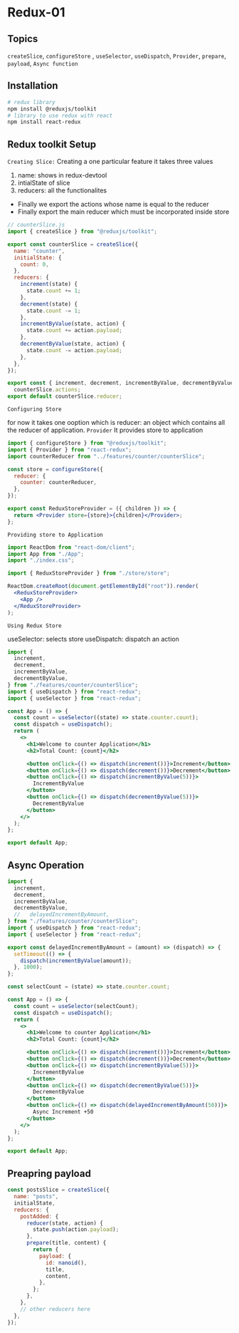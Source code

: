 # Redux-01

## Topics

`createSlice`, `configureStore` , `useSelector`, `useDispatch`, `Provider`, `prepare`, `payload`, `Async function`

## Installation

```bash
# redux library
npm install @reduxjs/toolkit
# library to use redux with react
npm install react-redux
```

## Redux toolkit Setup

`Creating Slice:`
Creating a one particular feature it takes three values

1. name: shows in redux-devtool
2. intialState of slice
3. reducers: all the functionalites

- Finally we export the actions whose name is equal to the reducer
- Finally export the main reducer which must be incorporated inside store

```jsx
// counterSlice.js
import { createSlice } from "@reduxjs/toolkit";

export const counterSlice = createSlice({
  name: "counter",
  initialState: {
    count: 0,
  },
  reducers: {
    increment(state) {
      state.count += 1;
    },
    decrement(state) {
      state.count -= 1;
    },
    incrementByValue(state, action) {
      state.count += action.payload;
    },
    decrementByValue(state, action) {
      state.count -= action.payload;
    },
  },
});

export const { increment, decrement, incrementByValue, decrementByValue } =
  counterSlice.actions;
export default counterSlice.reducer;
```

`Configuring Store`

for now it takes one ooption which is reducer: an object which contains all the reducer of application.
`Provider` It provides store to application

```jsx
import { configureStore } from "@reduxjs/toolkit";
import { Provider } from "react-redux";
import counterReducer from "../features/counter/counterSlice";

const store = configureStore({
  reducer: {
    counter: counterReducer,
  },
});

export const ReduxStoreProvider = ({ children }) => {
  return <Provider store={store}>{children}</Provider>;
};
```

`Providing store to Application`

```jsx
import ReactDom from "react-dom/client";
import App from "./App";
import "./index.css";

import { ReduxStoreProvider } from "./store/store";

ReactDom.createRoot(document.getElementById("root")).render(
  <ReduxStoreProvider>
    <App />
  </ReduxStoreProvider>
);
```

`Using Redux Store`

useSelector: selects store
useDispatch: dispatch an action

```jsx
import {
  increment,
  decrement,
  incrementByValue,
  decrementByValue,
} from "./features/counter/counterSlice";
import { useDispatch } from "react-redux";
import { useSelector } from "react-redux";

const App = () => {
  const count = useSelector((state) => state.counter.count);
  const dispatch = useDispatch();
  return (
    <>
      <h1>Welcome to counter Application</h1>
      <h2>Total Count: {count}</h2>

      <button onClick={() => dispatch(increment())}>Increment</button>
      <button onClick={() => dispatch(decrement())}>Decrement</button>
      <button onClick={() => dispatch(incrementByValue(5))}>
        IncrementByValue
      </button>
      <button onClick={() => dispatch(decrementByValue(5))}>
        DecrementByValue
      </button>
    </>
  );
};

export default App;
```

## Async Operation

```jsx
import {
  increment,
  decrement,
  incrementByValue,
  decrementByValue,
  //   delayedIncrementByAmount,
} from "./features/counter/counterSlice";
import { useDispatch } from "react-redux";
import { useSelector } from "react-redux";

export const delayedIncrementByAmount = (amount) => (dispatch) => {
  setTimeout(() => {
    dispatch(incrementByValue(amount));
  }, 1000);
};

const selectCount = (state) => state.counter.count;

const App = () => {
  const count = useSelector(selectCount);
  const dispatch = useDispatch();
  return (
    <>
      <h1>Welcome to counter Application</h1>
      <h2>Total Count: {count}</h2>

      <button onClick={() => dispatch(increment())}>Increment</button>
      <button onClick={() => dispatch(decrement())}>Decrement</button>
      <button onClick={() => dispatch(incrementByValue(5))}>
        IncrementByValue
      </button>
      <button onClick={() => dispatch(decrementByValue(5))}>
        DecrementByValue
      </button>
      <button onClick={() => dispatch(delayedIncrementByAmount(50))}>
        Async Increment +50
      </button>
    </>
  );
};

export default App;
```

## Preapring payload

```jsx
const postsSlice = createSlice({
  name: "posts",
  initialState,
  reducers: {
    postAdded: {
      reducer(state, action) {
        state.push(action.payload);
      },
      prepare(title, content) {
        return {
          payload: {
            id: nanoid(),
            title,
            content,
          },
        };
      },
    },
    // other reducers here
  },
});
```
